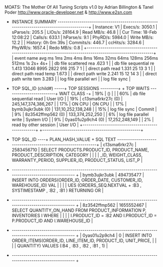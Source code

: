    
   
   MOATS: The Mother Of All Tuning Scripts v1.0 by Adrian Billington & Tanel Poder
          http://www.oracle-developer.net & http://www.e2sn.com
   
   + INSTANCE SUMMARY ------------------------------------------------------------------------------------------+
   | Instance: V1               | Execs/s:  3050.1 | sParse/s:   205.5 | LIOs/s:   28164.9 | Read MB/s:    46.8 |
   | Cur Time: 18-Feb 12:08:22  | Calls/s:   633.1 | hParse/s:     9.1 | PhyRD/s:   5984.0 | Write MB/s:   12.2 |
   | History:  0h 0m 39s        | Commits/s: 446.7 | ccHits/s:  3284.6 | PhyWR/s:   1657.4 | Redo MB/s:     0.8 |
   +------------------------------------------------------------------------------------------------------------+
   |            event name avg ms   1ms   2ms   4ms   8ms  16ms  32ms  64ms 128ms 256ms 512ms    1s   2s+   4s+ |
   | db file scattered rea   .623     1                                                                         |
   | db file sequential re  1.413 13046  8995  2822   916   215     7                 1                         |
   |      direct path read  1.331    25    13     3           1                                                 |
   | direct path read temp  1.673                                                                               |
   |     direct path write  2.241    15    12    14     3                                                       |
   | direct path write tem  3.283                                                                               |
   | log file parallel wri                                                                                      |
   |         log file sync                                                                                      |
   
   + TOP SQL_ID (child#) -----+ TOP SESSIONS ---------+      + TOP WAITS -------------------------+ WAIT CLASS -+
   |  19% |  ()               |                       |      |  60% | db file sequential read     | User I/O    |
   |  19% | c13sma6rkr27c (0) | 245,147,374,386,267   |      |  17% | ON CPU                      | ON CPU      |
   |  17% | bymb3ujkr3ubk (0) | 131,10,252,138,248    |      |  15% | log file sync               | Commit      |
   |   9% | 8z3542ffmp562 (0) | 133,374,252,250       |      |   6% | log file parallel write     | System I/O  |
   |   9% | 0yas01u2p9ch4 (0) | 17,252,248,149        |      |   2% | read by other session       | User I/O    |
   +--------------------------------------------------+      +--------------------------------------------------+
   
   + TOP SQL_ID ----+ PLAN_HASH_VALUE + SQL TEXT ---------------------------------------------------------------+
   | c13sma6rkr27c  | 2583456710      | SELECT PRODUCTS.PRODUCT_ID, PRODUCT_NAME, PRODUCT_DESCRIPTION, CATEGORY |
   |                |                 | _ID, WEIGHT_CLASS, WARRANTY_PERIOD, SUPPLIER_ID, PRODUCT_STATUS, LIST_P |
   + ---------------------------------------------------------------------------------------------------------- +
   | bymb3ujkr3ubk  | 494735477       | INSERT INTO ORDERS(ORDER_ID, ORDER_DATE, CUSTOMER_ID, WAREHOUSE_ID) VAL |
   |                |                 | UES (ORDERS_SEQ.NEXTVAL + :B3 , SYSTIMESTAMP , :B2 , :B1 ) RETURNING OR |
   + ---------------------------------------------------------------------------------------------------------- +
   | 8z3542ffmp562  | 1655552467      | SELECT QUANTITY_ON_HAND FROM PRODUCT_INFORMATION P, INVENTORIES I WHERE |
   |                |                 |  I.PRODUCT_ID = :B2 AND I.PRODUCT_ID = P.PRODUCT_ID AND I.WAREHOUSE_ID  |
   + ---------------------------------------------------------------------------------------------------------- +
   | 0yas01u2p9ch4  | 0               | INSERT INTO ORDER_ITEMS(ORDER_ID, LINE_ITEM_ID, PRODUCT_ID, UNIT_PRICE, |
   |                |                 |  QUANTITY) VALUES (:B4 , :B3 , :B2 , :B1 , 1)                           |
   + ---------------------------------------------------------------------------------------------------------- +
   
   
